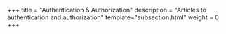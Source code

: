 +++
title = "Authentication & Authorization"
description = "Articles to authentication and authorization"
template="subsection.html"
weight = 0
+++
